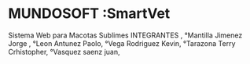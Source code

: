 # MUNDOSOFT :SmartVet
Sistema Web para Macotas Sublimes
INTEGRANTES ,
°Mantilla Jimenez Jorge ,
°Leon Antunez Paolo,
°Vega Rodriguez Kevin,
°Tarazona Terry Crhistopher,
°Vasquez saenz juan,
